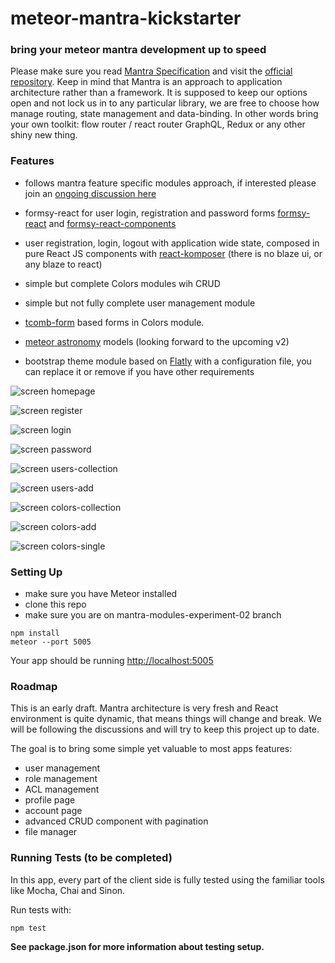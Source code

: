 
# meteor-mantra-kickstarter

### bring your meteor mantra development up to speed

Please make sure you read [Mantra Specification](https://kadirahq.github.io/mantra/) and visit the [official repository](https://github.com/kadirahq/mantra). Keep in mind that Mantra is an approach to application architecture rather than a framework. It is supposed to keep our options open and not lock us in to any particular library, we are free to choose how manage routing, state management and data-binding. In other words bring your own toolkit: flow router / react router GraphQL, Redux or any other shiny new thing.


### Features

* follows mantra feature specific modules approach, if interested please join an [ongoing discussion here](https://github.com/kadirahq/mantra/issues/3)

* formsy-react for user login, registration and password forms [formsy-react](https://github.com/christianalfoni/formsy-react) and [formsy-react-components](https://github.com/twisty/formsy-react-components)

* user registration, login, logout with application wide state, composed in pure React JS components with [react-komposer](https://github.com/kadirahq/react-komposer) (there is no blaze ui, or any blaze to react)

* simple but complete Colors modules wih CRUD

* simple but not fully complete user management module

* [tcomb-form](https://github.com/gcanti/tcomb-form) based forms in Colors module.

* [meteor astronomy](https://github.com/jagi/meteor-astronomy) models (looking forward to the upcoming v2)

* bootstrap theme module based on [Flatly](https://bootswatch.com/flatly/) with a configuration file, you can replace it or remove if you have other requirements


![screen homepage](public/screens/homepage.png)

![screen register](public/screens/register.png)

![screen login](public/screens/login.png)

![screen password](public/screens/password.png)

![screen users-collection](public/screens/users.collection.png)

![screen users-add](public/screens/users.add.png)

![screen colors-collection](public/screens/colors.collection.png)

![screen colors-add](public/screens/colors.add.png)

![screen colors-single](public/screens/colors.single.png)

### Setting Up

* make sure you have Meteor installed
* clone this repo
* make sure you are on mantra-modules-experiment-02 branch

```
npm install
meteor --port 5005
```
Your app should be running [http://localhost:5005](http://localhost:5005)

### Roadmap

This is an early draft. Mantra architecture is very fresh and React environment is quite dynamic, that means things will change and break. We will be following the discussions and will try to keep this project up to date.

The goal is to bring some simple yet valuable to most apps features:

* user management
* role management
* ACL management
* profile page
* account page
* advanced CRUD component with pagination
* file manager

### Running Tests (to be completed)

In this app, every part of the client side is fully tested using the familiar tools like Mocha, Chai and Sinon.

Run tests with:

```
npm test
```

**See package.json for more information about testing setup.**
